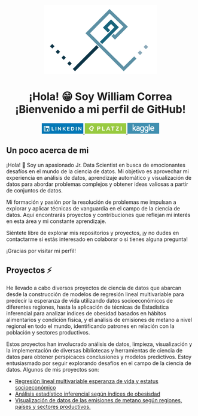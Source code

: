 <p align="center">
  <img src="Logo-persona_Fondo_blanco.png" alt="Logo_personal">
</p>
<h1 align="center">¡Hola! 😁
Soy William Correa <br>
¡Bienvenido a mi perfil de GitHub! </h1>


<p align="center">
  <a href="https://www.linkedin.com/in/william-camilo-correa-sandoval-740a3b229/">
    <img src="boton_linkedin.jpeg" alt="Botón LinkedIn">
  </a>
  <a href="https://platzi.com/p/williamccs/">
    <img src="boton_platzi.jpeg" alt="Botón Platzi">
  </a>
  
  <a href="www.kaggle.com/williamccs/code">
    <img src="logo_kaggle.png" alt="Botón Kaggle">
  </a>
  
</p>

## Un poco acerca de mi

<p >
¡Hola! 👋
Soy un apasionado Jr. Data Scientist en busca de emocionantes desafíos en el mundo de la ciencia de datos. Mi objetivo es aprovechar mi experiencia en análisis de datos, aprendizaje automático y visualización de datos para abordar problemas complejos y obtener ideas valiosas a partir de conjuntos de datos.

Mi formación y pasión por la resolución de problemas me impulsan a explorar y aplicar técnicas de vanguardia en el campo de la ciencia de datos. Aquí encontrarás proyectos y contribuciones que reflejan mi interés en esta área y mi constante aprendizaje.

Siéntete libre de explorar mis repositorios y proyectos, ¡y no dudes en contactarme si estás interesado en colaborar o si tienes alguna pregunta!

¡Gracias por visitar mi perfil!
</p>

## Proyectos ⚡

<p>
He llevado a cabo diversos proyectos de ciencia de datos que abarcan desde la construcción de modelos de regresión lineal multivariable para predecir la esperanza de vida utilizando datos socioeconómicos de diferentes regiones, hasta la aplicación de técnicas de Estadística inferencial para analizar índices de obesidad basados en hábitos alimentarios y condición física, y el análisis de emisiones de metano a nivel regional en todo el mundo, identificando patrones en relación con la población y sectores productivos.

  Estos proyectos han involucrado análisis de datos, limpieza, visualización y la implementación de diversas bibliotecas y herramientas de ciencia de datos para obtener perspicaces conclusiones y modelos predictivos. Estoy entusiasmado por seguir explorando desafíos en el campo de la ciencia de datos.
 Algunos de mis proyectos son:
 </p>

* [Regresión lineal multivariable esperanza de vida y estatus socioeconómico](https://github.com/William-CCS96/linear_regression_life_expectancy_and_socioeconomic)
* [Análisis estadístico inferencial según índices de obesisdad](https://github.com/William-CCS96/inferential_statitics_obesity_dataset-introduction)
* [Visualización de datos de las emisiones de metano según regiones, países y sectores productivos.](https://github.com/William-CCS96/matplotlib_seaborn_libraries_global_methane_emissions)

<!--
**William-CCS96/William-CCS96** is a ✨ _special_ ✨ repository because its `README.md` (this file) appears on your GitHub profile.

Here are some ideas to get you started:

- 🔭 I’m currently working on ...
- 🌱 I’m currently learning ...
- 👯 I’m looking to collaborate on ...
- 🤔 I’m looking for help with ...
- 💬 Ask me about ...
- 📫 How to reach me: ...
- 😄 Pronouns: ...
- ⚡ Fun fact: ...
-->
